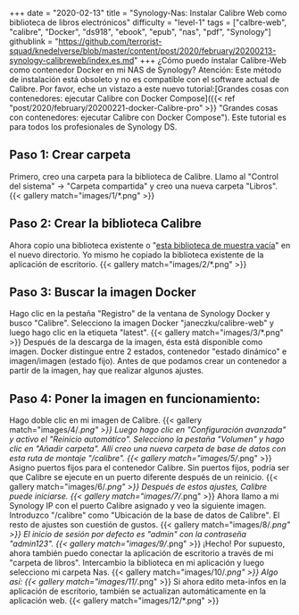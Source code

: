 +++
date = "2020-02-13"
title = "Synology-Nas: Instalar Calibre Web como biblioteca de libros electrónicos"
difficulty = "level-1"
tags = ["calbre-web", "calibre", "Docker", "ds918", "ebook", "epub", "nas", "pdf", "Synology"]
githublink = "https://github.com/terrorist-squad/knedelverse/blob/master/content/post/2020/february/20200213-synology-calibreweb/index.es.md"
+++
¿Cómo puedo instalar Calibre-Web como contenedor Docker en mi NAS de Synology? Atención: Este método de instalación está obsoleto y no es compatible con el software actual de Calibre. Por favor, eche un vistazo a este nuevo tutorial:[Grandes cosas con contenedores: ejecutar Calibre con Docker Compose]({{< ref "post/2020/february/20200221-docker-Calibre-pro" >}} "Grandes cosas con contenedores: ejecutar Calibre con Docker Compose"). Este tutorial es para todos los profesionales de Synology DS.
## Paso 1: Crear carpeta
Primero, creo una carpeta para la biblioteca de Calibre.  Llamo al "Control del sistema" -> "Carpeta compartida" y creo una nueva carpeta "Libros".
{{< gallery match="images/1/*.png" >}}

##  Paso 2: Crear la biblioteca Calibre
Ahora copio una biblioteca existente o "[esta biblioteca de muestra vacía](https://drive.google.com/file/d/1zfeU7Jh3FO_jFlWSuZcZQfQOGD0NvXBm/view)" en el nuevo directorio. Yo mismo he copiado la biblioteca existente de la aplicación de escritorio.
{{< gallery match="images/2/*.png" >}}

## Paso 3: Buscar la imagen Docker
Hago clic en la pestaña "Registro" de la ventana de Synology Docker y busco "Calibre". Selecciono la imagen Docker "janeczku/calibre-web" y luego hago clic en la etiqueta "latest".
{{< gallery match="images/3/*.png" >}}
Después de la descarga de la imagen, ésta está disponible como imagen. Docker distingue entre 2 estados, contenedor "estado dinámico" e imagen/imagen (estado fijo). Antes de que podamos crear un contenedor a partir de la imagen, hay que realizar algunos ajustes.
## Paso 4: Poner la imagen en funcionamiento:
Hago doble clic en mi imagen de Calibre.
{{< gallery match="images/4/*.png" >}}
Luego hago clic en "Configuración avanzada" y activo el "Reinicio automático". Selecciono la pestaña "Volumen" y hago clic en "Añadir carpeta". Allí creo una nueva carpeta de base de datos con esta ruta de montaje "/calibre".
{{< gallery match="images/5/*.png" >}}
Asigno puertos fijos para el contenedor Calibre. Sin puertos fijos, podría ser que Calibre se ejecute en un puerto diferente después de un reinicio.
{{< gallery match="images/6/*.png" >}}
Después de estos ajustes, Calibre puede iniciarse.
{{< gallery match="images/7/*.png" >}}
Ahora llamo a mi Synology IP con el puerto Calibre asignado y veo la siguiente imagen. Introduzco "/calibre" como "Ubicación de la base de datos de Calibre". El resto de ajustes son cuestión de gustos.
{{< gallery match="images/8/*.png" >}}
El inicio de sesión por defecto es "admin" con la contraseña "admin123".
{{< gallery match="images/9/*.png" >}}
¡Hecho! Por supuesto, ahora también puedo conectar la aplicación de escritorio a través de mi "carpeta de libros". Intercambio la biblioteca en mi aplicación y luego selecciono mi carpeta Nas.
{{< gallery match="images/10/*.png" >}}
Algo así:
{{< gallery match="images/11/*.png" >}}
Si ahora edito meta-infos en la aplicación de escritorio, también se actualizan automáticamente en la aplicación web.
{{< gallery match="images/12/*.png" >}}